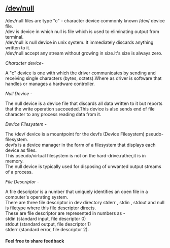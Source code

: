## [/dev/null](https://prayuja-teli.github.io/Blog/Filesystem)     

/dev/null files are type "c" - character device commonly known /dev/ device file.<br/>
/dev is device in which null is file which is used to eliminating output from terminal.<br/>
/dev/null is null device in unix system. It immediately discards anything written to it.<br/>
/dev/null accept any stream without growing in size.it's size is always zero.

*Character device*-<br/>

A "c" device is one with which the driver communicates by sending and receiving single characters (bytes, octets).Where as driver is software that handles or manages a hardware controller.<br/>

*Null Device* - <br/>

The null device is a device file that discards all data written to it but reports that the write operation succeeded.This device is also sends end of file character to any process reading data from it.<br/>

*Device Filesystem* -<br/>

The /dev/ device is a mountpoint for the devfs (Device Filesystem) pseudo-filesystem.<br/>
devfs is a device manager in the form of a filesystem that displays each device as files. <br/>
This pseudo/virtual filesystem is not on the hard-drive.rather,it is in memory.<br/>
The null device is typically used for disposing of unwanted output streams of a process.<br/>

*File Descriptor* -<br/>

A file descriptor is a number that uniquely identifies an open file in a computer's operating system.<br/>
There are three file descriptor in dev directory stderr , stdin , stdout and null is filetype where this file descriptor directs.<br/>
These are file descriptor are represented in numbers as - <br/>
stdin (standard input, file descriptor 0)<br/>
stdout (standard output, file descriptor 1)<br/>
stderr (standard error, file descriptor 2).<br/>







#### Feel free to share feedback
